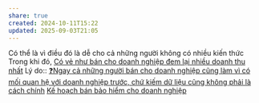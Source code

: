 ```yaml
---
share: true
created: 2024-10-11T15:22
updated: 2025-09-03T21:05
---
```

Có thể là vì điều đó là dễ cho cả những người không có nhiều kiến thức 
Trong khi đó, [Có vẻ như bán cho doanh nghiệp đem lại nhiều doanh thu nhất](../../../../../../%F0%9F%93%90D%E1%BB%B1%20%C3%A1n/Gi%C3%BAp%20nhau%20ki%E1%BA%BFm%20ti%E1%BB%81n/Ch%E1%BA%A1y%20ch%E1%BB%89%20ti%C3%AAu%20cho%20nh%C3%A2n%20vi%C3%AAn%20c%C3%B4ng%20ty/L%C3%A0m%20th%E1%BA%ADt/B%E1%BA%A3o%20hi%E1%BB%83m/Ki%E1%BA%BFm%20kh%C3%A1ch/Doanh%20nghi%E1%BB%87p/C%C3%B3%20v%E1%BA%BB%20nh%C6%B0%20b%C3%A1n%20cho%20doanh%20nghi%E1%BB%87p%20%C4%91em%20l%E1%BA%A1i%20nhi%E1%BB%81u%20doanh%20thu%20nh%E1%BA%A5t.md)
Lý do:: [❓Ngay cả những người bán cho doanh nghiệp cũng làm vì có mối quan hệ với doanh nghiệp trước, chứ kiếm dữ liệu cũng không phải là cách chính](./%E2%9D%93Ngay%20c%E1%BA%A3%20nh%E1%BB%AFng%20ng%C6%B0%E1%BB%9Di%20b%C3%A1n%20cho%20doanh%20nghi%E1%BB%87p%20c%C5%A9ng%20l%C3%A0m%20v%C3%AC%20c%C3%B3%20m%E1%BB%91i%20quan%20h%E1%BB%87%20v%E1%BB%9Bi%20doanh%20nghi%E1%BB%87p%20tr%C6%B0%E1%BB%9Bc,%20ch%E1%BB%A9%20ki%E1%BA%BFm%20d%E1%BB%AF%20li%E1%BB%87u%20c%C5%A9ng%20kh%C3%B4ng%20ph%E1%BA%A3i%20l%C3%A0%20c%C3%A1ch%20ch%C3%ADnh.md)
[Kế hoạch bán bảo hiểm cho doanh nghiệp](../../../../../../%F0%9F%93%90D%E1%BB%B1%20%C3%A1n/Gi%C3%BAp%20nhau%20ki%E1%BA%BFm%20ti%E1%BB%81n/Ch%E1%BA%A1y%20ch%E1%BB%89%20ti%C3%AAu%20cho%20nh%C3%A2n%20vi%C3%AAn%20c%C3%B4ng%20ty/L%C3%A0m%20th%E1%BA%ADt/B%E1%BA%A3o%20hi%E1%BB%83m/Ki%E1%BA%BFm%20kh%C3%A1ch/Doanh%20nghi%E1%BB%87p/K%E1%BA%BF%20ho%E1%BA%A1ch%20b%C3%A1n%20b%E1%BA%A3o%20hi%E1%BB%83m%20cho%20doanh%20nghi%E1%BB%87p.md)
